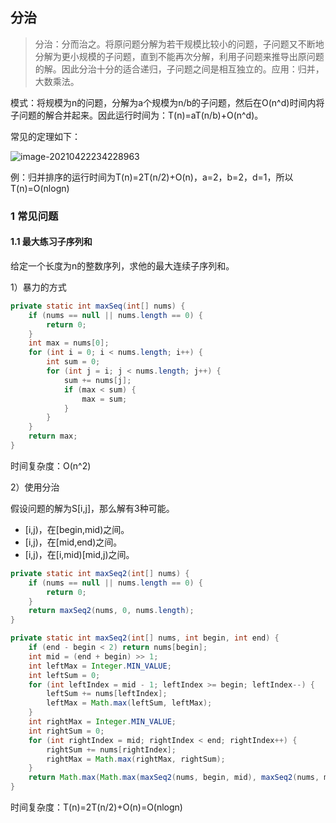 ## 分治

> 分治：分而治之。将原问题分解为若干规模比较小的问题，子问题又不断地分解为更小规模的子问题，直到不能再次分解，利用子问题来推导出原问题的解。因此分治十分的适合递归，子问题之间是相互独立的。应用：归并，大数乘法。

模式：将规模为n的问题，分解为a个规模为n/b的子问题，然后在O(n^d)时间内将子问题的解合并起来。因此运行时间为：T(n)=aT(n/b)+O(n^d)。

常见的定理如下：

![image-20210422234228963](https://gitee.com/code1997/blog-image/raw/master/images/image-20210422234228963.png)

例：归并排序的运行时间为T(n)=2T(n/2)+O(n)，a=2，b=2，d=1，所以T(n)=O(nlogn)

### 1 常见问题

#### 1.1 最大练习子序列和

给定一个长度为n的整数序列，求他的最大连续子序列和。

1）暴力的方式

```java
private static int maxSeq(int[] nums) {
    if (nums == null || nums.length == 0) {
        return 0;
    }
    int max = nums[0];
    for (int i = 0; i < nums.length; i++) {
        int sum = 0;
        for (int j = i; j < nums.length; j++) {
            sum += nums[j];
            if (max < sum) {
                max = sum;
            }
        }
    }
    return max;
}
```

时间复杂度：O(n^2)

2）使用分治

假设问题的解为S[i,j]，那么解有3种可能。

- [i,j)，在[begin,mid)之间。
- [i,j)，在[mid,end)之间。
- [i,j)，在[i,mid)[mid,j)之间。

```java
private static int maxSeq2(int[] nums) {
    if (nums == null || nums.length == 0) {
        return 0;
    }
    return maxSeq2(nums, 0, nums.length);
}

private static int maxSeq2(int[] nums, int begin, int end) {
    if (end - begin < 2) return nums[begin];
    int mid = (end + begin) >> 1;
    int leftMax = Integer.MIN_VALUE;
    int leftSum = 0;
    for (int leftIndex = mid - 1; leftIndex >= begin; leftIndex--) {
        leftSum += nums[leftIndex];
        leftMax = Math.max(leftSum, leftMax);
    }
    int rightMax = Integer.MIN_VALUE;
    int rightSum = 0;
    for (int rightIndex = mid; rightIndex < end; rightIndex++) {
        rightSum += nums[rightIndex];
        rightMax = Math.max(rightMax, rightSum);
    }
    return Math.max(Math.max(maxSeq2(nums, begin, mid), maxSeq2(nums, mid, end)), leftMax + rightMax);
}
```

时间复杂度：T(n)=2T(n/2)+O(n)=O(nlogn)

